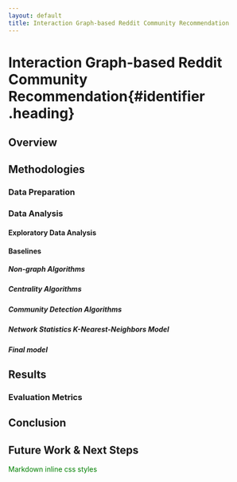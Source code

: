 ```yaml
---
layout: default
title: Interaction Graph-based Reddit Community Recommendation
---
```

<style>
.heading {
    color: red;
    font-family: Verdana sans-serif;
    color: rgb(255, 69, 0);
}
</style>

# Interaction Graph-based Reddit Community Recommendation{#identifier .heading}
## Overview

## Methodologies
### Data Preparation

### Data Analysis

#### Exploratory Data Analysis

#### Baselines

##### Non-graph Algorithms

##### Centrality Algorithms

##### Community Detection Algorithms

##### Network Statistics K-Nearest-Neighbors Model

##### Final model

## Results

### Evaluation Metrics

## Conclusion

## Future Work & Next Steps

<div style="color:green">
    Markdown inline css styles
</div>

